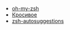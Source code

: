 
* [oh-my-zsh](https://ohmyz.sh/)
* [Кросивое](https://github.com/romkatv/powerlevel10k?tab=readme-ov-file#oh-my-zsh)
* [zsh-autosuggestions](https://github.com/zsh-users/zsh-autosuggestions/blob/master/INSTALL.md#oh-my-zsh)
